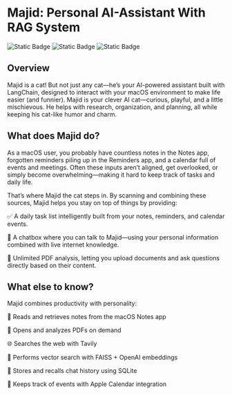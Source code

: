 # Majid: Personal AI-Assistant With RAG System
![Static Badge](https://img.shields.io/badge/AI%20Agent-FF0000)
![Static Badge](https://img.shields.io/badge/RAG%20SYSTEM-CC7722)
![Static Badge](https://img.shields.io/badge/Python-8A2BE2)

## Overview
Majid is a cat! But not just any cat—he’s your AI-powered assistant built with LangChain, designed to interact with your macOS environment to make life easier (and funnier). Majid is your clever AI cat—curious, playful, and a little mischievous. He helps with research, organization, and planning, all while keeping his cat-like humor and charm.

## What does Majid do?
As a macOS user, you probably have countless notes in the Notes app, forgotten reminders piling up in the Reminders app, and a calendar full of events and meetings. Often these inputs aren’t aligned, get overlooked, or simply become overwhelming—making it hard to keep track of tasks and daily life.

That’s where Majid the cat steps in. By scanning and combining these sources, Majid helps you stay on top of things by providing:

✅ A daily task list intelligently built from your notes, reminders, and calendar events.

💬 A chatbox where you can talk to Majid—using your personal information combined with live internet knowledge.

📄 Unlimited PDF analysis, letting you upload documents and ask questions directly based on their content.

## What else to know?
Majid combines productivity with personality:

🐾 Reads and retrieves notes from the macOS Notes app

📄 Opens and analyzes PDFs on demand

🌐 Searches the web with Tavily

🔎 Performs vector search with FAISS + OpenAI embeddings

💾 Stores and recalls chat history using SQLite

📅 Keeps track of events with Apple Calendar integration

